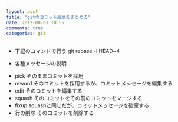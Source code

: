 ```yaml
---
layout: post
title: "gitのコミット履歴をまとめる"
date: 2012-08-01 10:55
comments: true
categories: git
---
```

* 下記のコマンドで行う
	git rebase -i HEAD~4

* 各種メッセージの説明
- pick そのままコミットを採用
- reword そのコミットを採用するが、コミットメッセージを編集する
- edit そのコミットを編集する
- squash そのコミットをその前のコミットをマージする
- fixup squashと同じだが、コミットメッセージを破棄する
- 行の削除 そのコミットを削除する
